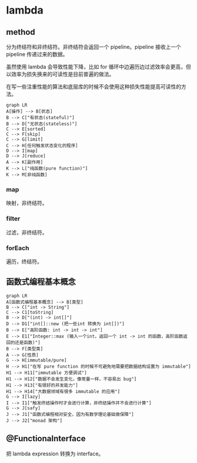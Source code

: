# lambda



## method

分为终结符和非终结符。非终结符会返回一个 pipeline。pipeline 接收上一个 pipeline 传递过来的数据。

虽然使用 lambda 会导致性能下降，比如 for 循环中边遍历边过滤效率会更高，但以效率为损失换来的可读性是目前普遍的做法。

在写一些注重性能的算法和底层库的时候不会使用这种损失性能提高可读性的方法。

```mermaid
graph LR
A[操作] --> B[状态]
B --> C["有状态(stateful)"]
B --> D["无状态(stateless)"]
C --> E[sorted]
C --> F[skip]
C --> G[limit]
C --> H[任何触发状态变化的程序]
D --> I[map]
D --> J[reduce]
A --> K[副作用]
K --> L["纯函数(pure function)"]
K --> M[非纯函数]
```

### map

映射，非终结符。

### filter

过滤，非终结符。

### forEach

遍历，终结符。



## 函数式编程基本概念

```mermaid
graph LR
A[函数式编程基本概念] --> B[类型]
B --> C["int -> String"]
C --> C1[toString]
B --> D["(int) -> int[]"]
D --> D1["int[]::new (把一些int 转换为 int[])"]
B --> E["高阶函数: int -> int -> int"]
E --> E1["Integer::max (输入一个int，返回一个 int -> int 的函数，高阶函数返回的还是函数)"]
B --> F[类型类]
A --> G[性质]
G --> H[immutable/pure]
H --> H1["在写 pure function 的时候不可避免地需要把数据结构设置为 immutable"]
H1 --> H11["immutable 方便调试"]
H1 --> H12["数据不会发生变化，像常量一样，不容易出 bug"]
H1 --> H13["有很好的并发能力"]
H1 --> H14["大数据领域有很多 immutable 的应用"]
G --> I[lazy]
I --> I1["触发终结操作时才会进行计算，非终结操作并不会进行计算"]
G --> J[safy]
J --> J1["函数式编程相对安全，因为有数学理论基础做保障"]
J --> J2["monad 架构"]
```



## @FunctionaInterface

把 lambda expression 转换为 interface。